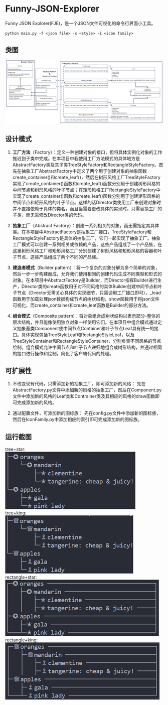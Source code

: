 # Funny-JSON-Explorer
Funny JSON Explorer(FJE)，是一个JSON文件可视化的命令行界面小工具。

```
python main.py -f <json file> -s <style> -i <icon family>
```

## 类图
![UML](UML.png)

## 设计模式

1. **工厂方法**（Factory）：定义一种创建对象的接口，但将具体实例化对象的工作推迟到子类中完成。在本项目中我使用工厂方法模式的具体地方是AbstractFactory类及其子类TreeStyleFactory和RectangleStyleFactory。首先在抽象工厂AbstractFactory中定义了两个用于创建对象的抽象函数create_container()和create_leaf()，然后在树形风格工厂TreeStyleFactory实现了create_container()函数和create_leaf()函数分别用于创建树形风格的中间节点和树形风格的叶子节点；在矩形风格工厂RectangleStyleFactory中实现了create_container()函数和create_leaf()函数分别用于创建矩形风格的中间节点和矩形风格的叶子节点。这样的话Director类使用工厂来创建对象时并不直接依赖于具体的类名，而且当需要更改具体的实现时，只需替换工厂的子类，而无需修改Director类的代码。

2. **抽象工厂**（Abstract Factory）：创建一系列相关的对象，而无需指定其具体类。在本项目中AbstractFactory是抽象工厂接口，TreeStyleFactory和RectangleStyleFactory是具体的抽象工厂，它们一起实现了抽象工厂。抽象工厂模式可以创建一系列相关或依赖的产品，这些产品组成了一个产品族，在这里树形风格工厂和矩形风格工厂分别创建了树形风格和矩形风格的容器和叶子节点，这些产品组成了两个不同的产品族。

3. **建造者模式**（Builder pattern）：将一个复杂的对象分解为多个简单的对象，然后一步一步构建而成，允许我们使用相同的创建代码生成不同类型和形式的对象。在本项目中AbstractFactory是Builder，而Director指挥Builder进行生产，Director类的create函数用于对不同风格的具体Builder创建中间节点和叶子节点（Director无需关心具体的实现细节，只需调用工厂接口即可），_load函数用于加载处理json数据构成节点的树状结构，show函数用于将json文件可视化，而create_container和create_leaf函数是Builder的部分方法。

4. **组合模式**（Composite pattern)：将对象组合成树状结构以表示部分-整体的层次结构，并且能像使用独立对象一样使用它们。在本项目中组合模式通过定义抽象基类Component使中间节点Container和叶子节点Leaf具有统一的接口。具体实现包括TreeStyleLeaf和RectangleStyleLeaf，以及TreeStyleContainer和RectangleStyleContainer，分别负责不同风格的节点绘制。组合模式允许中间节点和叶子节点递归地组合成树形结构，并通过相同的接口进行操作和绘制，简化了客户端代码的处理。

## 可扩展性

1. 不改变现有代码，只需添加新的抽象工厂，即可添加新的风格：
先在AbstractFactory.py文件中添加新的风格的抽象工厂，然后在Component.py文件中添加新的风格的Leaf类和Contrainer类及其相应的风格的draw函数即可完成添加新的风格。

2. 通过配置文件，可添加新的图标族：
先在config.py文件中添加新的图标族，然后在IconFamily.py中添加相应的索引即可完成添加新的图标族。

## 运行截图

tree+star:<br />
![tree+star](output_images/tree+star.png)
<br />
tree+king:<br />
![tree+king](output_images/tree+king.png)
<br />
rectangle+star:<br />
![rectangle+star](output_images/rectangle+star.png)
<br />
rectangle+king:<br />
![rectangle+king](output_images/rectangle+king.png)
